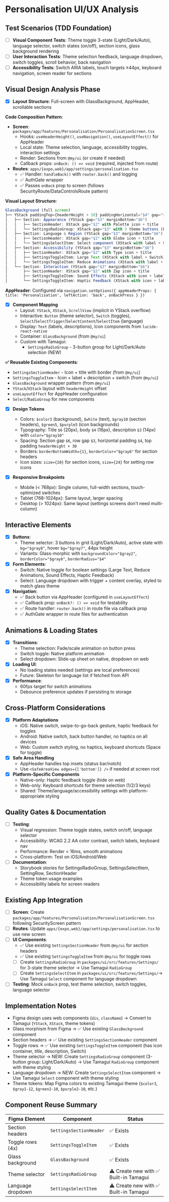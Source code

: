 # Personalisation UI/UX Analysis

## Test Scenarios (TDD Foundation)
- [ ] **Visual Component Tests**: Theme toggle 3-state (Light/Dark/Auto), language selector, switch states (on/off), section icons, glass background rendering
- [ ] **User Interaction Tests**: Theme selection feedback, language dropdown, switch toggles, scroll behavior, back navigation
- [ ] **Accessibility Tests**: Switch ARIA labels, touch targets ≥44px, keyboard navigation, screen reader for sections

## Visual Design Analysis Phase
- [x] **Layout Structure**: Full-screen with GlassBackground, AppHeader, scrollable sections

**Code Composition Pattern**:
- **Screen**: `packages/app/features/Personalisation/PersonalisationScreen.tsx`
  - Hooks: `useHeaderHeight()`, `useNavigation()`, `useLayoutEffect()` for AppHeader
  - Local state: Theme selection, language, accessibility toggles, interaction settings
  - Render: Sections from `@my/ui` (or create if needed)
  - Callback props: `onBack: () => void` (required, injected from route)
- **Routes**: `apps/{expo,web}/app/settings/personalisation.tsx`
  - ✅ Handler: `handleBack()` with `router.back()` and logging
  - ✅ AuthGate wrapper
  - ✅ Passes `onBack` prop to screen (follows SecurityRoute/DataControlsRoute pattern)

**Visual Layout Structure**:
```typescript
GlassBackground (full screen)
├── YStack paddingTop={headerHeight + 30} paddingHorizontal="$4" gap="$6"
│   ├── Section: Appearance (YStack gap="$3" marginBottom="$6")
│   │   ├── SectionHeader: XStack gap="$2" with Palette icon + title
│   │   └── SettingsRadioGroup: XStack gap="$3" with 3 theme buttons (Light/Dark/Auto)
│   ├── Section: Language & Region (YStack gap="$3" marginBottom="$6")
│   │   ├── SectionHeader: XStack gap="$2" with Globe icon + title
│   │   └── SettingsSelectItem: Select component (XStack with label + Select)
│   ├── Section: Accessibility (YStack gap="$3" marginBottom="$6")
│   │   ├── SectionHeader: XStack gap="$2" with Type icon + title
│   │   ├── SettingsToggleItem: Large Text (XStack with label + Switch)
│   │   └── SettingsToggleItem: Reduce Animations (XStack with label + Switch)
│   └── Section: Interaction (YStack gap="$3" marginBottom="$6")
│       ├── SectionHeader: XStack gap="$2" with Zap icon + title
│       ├── SettingsToggleItem: Sound Effects (XStack with icon + label + Switch)
│       └── SettingsToggleItem: Haptic Feedback (XStack with icon + label + Switch)
```

**AppHeader**: Configured via `navigation.setOptions({ appHeaderProps: { title: 'Personalisation', leftAction: 'back', onBackPress } })`

- [x] **Component Mapping**
  - Layout: `YStack`, `XStack`, `ScrollView` (implicit in YStack overflow)
  - Interactive: `Button` (theme selector), `Switch` (toggles), `Select`/`SelectTrigger`/`SelectContent`/`SelectItem` (language)
  - Display: `Text` (labels, descriptions), Icon components from `lucide-react-native`
  - Container: `GlassBackground` (from `@my/ui`)
  - Custom with Tamagui: 
    - `SettingsRadioGroup` - 3-button group for Light/Dark/Auto selection (NEW)
  
**✅ Reusable Existing Components**:
  - `SettingsSectionHeader` - Icon + title with border (from `@my/ui`)
  - `SettingsToggleItem` - Icon + label + description + switch (from `@my/ui`)
  - `GlassBackground` wrapper pattern (from `@my/ui`)
  - `YStack`/`XStack` layout with `headerHeight` offset
  - `useLayoutEffect` for AppHeader configuration
  - `Select`/`RadioGroup` for new components

- [x] **Design Tokens**
  - Colors: `$color3` (background), `$white` (text), `$gray10` (section headers), `$green5`, `$purple5` (icon backgrounds)
  - Typography: Title `$6` (20px), body `$4` (16px), description `$3` (14px) with `color="$gray10"`
  - Spacing: Section gap `$6`, row gap `$3`, horizontal padding `$4`, top padding `headerHeight + 30`
  - Borders: `borderBottomWidth={1}`, `borderColor="$gray6"` for section headers
  - Icon sizes: `size={20}` for section icons, `size={24}` for setting row icons

- [x] **Responsive Breakpoints**
  - Mobile (< 768px): Single column, full-width sections, touch-optimized switches
  - Tablet (768-1024px): Same layout, larger spacing
  - Desktop (> 1024px): Same layout (settings screens don't need multi-column)

## Interactive Elements
- [x] **Buttons**: 
  - Theme selector: 3 buttons in grid (Light/Dark/Auto), active state with `bg="$gray8"`, hover `bg="$gray7"`, 44px height
  - Variants: Glass-morphic with `backgroundColor="$gray2"`, `borderColor="$gray6"`, `borderRadius="$4"`
- [x] **Form Elements**: 
  - Switch: Native toggle for boolean settings (Large Text, Reduce Animations, Sound Effects, Haptic Feedback)
  - Select: Language dropdown with trigger + content overlay, styled to match glass theme
- [x] **Navigation**: 
  - ✅ Back button via AppHeader (configured in `useLayoutEffect`)
  - ✅ Callback prop: `onBack?: () => void` for testability
  - ✅ Route handler: `router.back()` in route file via callback prop
  - ✅ AuthGate wrapper in route files for authentication

## Animations & Loading States
- [x] **Transitions**: 
  - Theme selection: Fade/scale animation on button press
  - Switch toggle: Native platform animation
  - Select dropdown: Slide-up sheet on native, dropdown on web
- [x] **Loading UI**: 
  - No loading states needed (settings are local preferences)
  - Future: Skeleton for language list if fetched from API
- [x] **Performance**: 
  - 60fps target for switch animations
  - Debounce preference updates if persisting to storage

## Cross-Platform Considerations
- [x] **Platform Adaptations**
  - iOS: Native switch, swipe-to-go-back gesture, haptic feedback for toggles
  - Android: Native switch, back button handler, no haptics on all devices
  - Web: Custom switch styling, no haptics, keyboard shortcuts (Space for toggle)
- [x] **Safe Area Handling**
  - AppHeader handles top insets (status bar/notch)
  - Use `<SafeAreaView edges={['bottom']} />` if needed at screen root
- [x] **Platform-Specific Components**
  - Native-only: Haptic feedback toggle (hide on web)
  - Web-only: Keyboard shortcuts for theme selection (1/2/3 keys)
  - Shared: Theme/language/accessibility settings with platform-appropriate styling

## Quality Gates & Documentation
- [ ] **Testing**: 
  - Visual regression: Theme toggle states, switch on/off, language selector
  - Accessibility: WCAG 2.2 AA color contrast, switch labels, keyboard nav
  - Performance: Render < 16ms, smooth animations
  - Cross-platform: Test on iOS/Android/Web
- [ ] **Documentation**: 
  - Storybook stories for SettingsRadioGroup, SettingsSelectItem, SettingRow, SectionHeader
  - Theme token usage examples
  - Accessibility labels for screen readers

## Existing App Integration
- [ ] **Screen**: Create `packages/app/features/Personalisation/PersonalisationScreen.tsx` following SecurityScreen pattern
- [ ] **Routes**: Update `apps/{expo,web}/app/settings/personalisation.tsx` to use new screen
- [ ] **UI Components**: 
  - ✅ Use existing `SettingsSectionHeader` from `@my/ui` for section headers
  - ✅ Use existing `SettingsToggleItem` from `@my/ui` for toggle rows
  - [ ] Create `SettingsRadioGroup` in `packages/ui/src/features/Settings/` for 3-state theme selector → Use Tamagui `RadioGroup`
  - [ ] Create `SettingsSelectItem` in `packages/ui/src/features/Settings/`→ Use Tamagui `Select` component for language dropdown
- [ ] **Testing**: Mock `onBack` prop, test theme selection, switch toggles, language selector

## Implementation Notes
- Figma design uses web components (`div`, `className`) → Convert to Tamagui (`YStack`, `XStack`, theme tokens)
- Glass morphism from Figma → ✅ Use existing `GlassBackground` component
- Section headers → ✅ Use existing `SettingsSectionHeader` component
- Toggle rows → ✅ Use existing `SettingsToggleItem` component (has icon container, title, description, Switch)
- Theme selector → NEW: Create `SettingsRadioGroup` component (3-button group: Light/Dark/Auto) → Use Tamagui `RadioGroup` component with theme styling
- Language dropdown → NEW: Create `SettingsSelectItem` component → Use Tamagui `Select` component with theme styling
- Theme tokens: Map Figma colors to existing Tamagui theme (`$color3`, `$gray1-12`, `$green2-10`, `$purple2-10`, etc.)

## Component Reuse Summary
| Figma Element | Component | Status |
|---------------|-----------|---------|
| Section headers | `SettingsSectionHeader` | ✅ Exists |
| Toggle rows (4x) | `SettingsToggleItem` | ✅ Exists |
| Glass background | `GlassBackground` | ✅ Exists |
| Theme selector | `SettingsRadioGroup` | ⚠️ Create new with ✅ Built-in Tamagui |
| Language dropdown | `SettingsSelectItem` | ⚠️ Create new with ✅ Built-in Tamagui |

